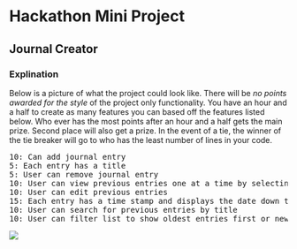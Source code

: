 # Hackathon Mini Project
## Journal Creator

### Explination
Below is a picture of what the project could look like. There will be *no points awarded for the style* of the project only functionality. You have an hour and a half to create as many features you can based off the features listed below. Who ever has the most points after an hour and a half gets the main prize. Second place will also get a prize. In the event of a tie, the winner of the tie breaker will go to who has the least number of lines in your code.

<pre>
10: Can add journal entry
5: Each entry has a title
5: User can remove journal entry
10: User can view previous entries one at a time by selecting from list of previous entries
10: User can edit previous entries
15: Each entry has a time stamp and displays the date down to the minute that the entry was made
10: User can search for previous entries by title
10: User can filter list to show oldest entries first or newest entries first
</pre>

<img src="https://github.com/Rasbandit/Journal-Maker-outlines/blob/master/journal.jpg">